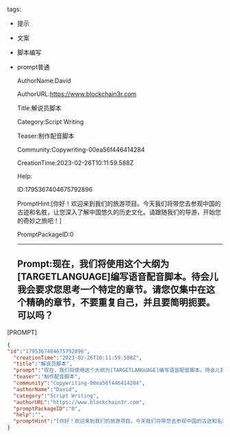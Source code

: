   tags: 
- 提示
- 文案
- 脚本编写
- prompt普通

  AuthorName:David

  AuthorURL:https://www.blockchain3r.com

  Title:解说员脚本

  Category:Script Writing

  Teaser:制作配音脚本

  Community:Copywriting-00ea56f446414284

  CreationTime:2023-02-26T10:11:59.588Z

  Help:

  ID:1795367404675792896

  PromptHint:[你好！欢迎来到我们的旅游项目。今天我们将带您去参观中国的古迹和名胜，让您深入了解中国悠久的历史文化。请跟随我们的导游，开始您的奇妙之旅吧！]

  PromptPackageID:0

  ---

  ## Prompt:现在，我们将使用这个大纲为[TARGETLANGUAGE]编写语音配音脚本。待会儿我会要求您思考一个特定的章节。请您仅集中在这个精确的章节，不要重复自己，并且要简明扼要。可以吗？

[PROMPT]

  ```json
  {
  "id":"1795367404675792896",
    "creationTime":"2023-02-26T10:11:59.588Z",
    "title":"解说员脚本",
    "prompt":"现在，我们将使用这个大纲为[TARGETLANGUAGE]编写语音配音脚本。待会儿我会要求您思考一个特定的章节。请您仅集中在这个精确的章节，不要重复自己，并且要简明扼要。可以吗？\n\n[PROMPT]",
    "teaser":"制作配音脚本",
    "community":"Copywriting-00ea56f446414284",
    "authorName":"David",
    "category":"Script Writing",
    "authorURL":"https://www.blockchain3r.com",
    "promptPackageID":"0",
    "help":"",
    "promptHint":"[你好！欢迎来到我们的旅游项目。今天我们将带您去参观中国的古迹和名胜，让您深入了解中国悠久的历史文化。请跟随我们的导游，开始您的奇妙之旅吧！]"
  }
  ```
